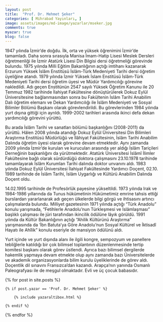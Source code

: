 ```yaml
---
layout: post
title:  "Prof. Dr. Mehmet Şeker"
categories: [ Mihrabad Yayınları, ]
image: assets/images/md-image/yazarlar/mseker.jpg
comments: true
myazar: true
blog: false
---
```


1947 yılında İzmir’de doğdu. İlk, orta ve yüksek öğrenimini İzmir’de tamamladı. Daha sonra sırasıyla Manisa İmam-Hatip Lisesi Meslek Dersleri öğretmenliği ile İzmir Atatürk Lisesi Din Bilgisi dersi öğretmeliği görevinde bulundu. 1975 yılında Milli Eğitim Bakanlığının açtığı imtihanı kazanarak Erzurum Yüksek İslâm Enstitüsü İslâm-Türk Medeniyeti Tarihi dersi öğretim üyeliğine atandı. 1979 yılında İzmir Yüksek İslam Enstitüsü İslâm-Türk Medeniyeti Tarihi dersi öğretim üyesi ve Müdür Yardımcılığı görevine nakledildi. Adı geçen Enstitünün 2547 sayılı Yüksek Öğretim Kanunu ile 20 Temmuz 1982 tarihinde İlahiyat Fakültesine dönüştürülerek Dokuz Eylül Üniversitesine bağlanmasından sonra bu Fakültenin İslâm Tarihi Anabilim Dalı öğretim elemanı ve Dekan Yardımcılığı ile İslâm Medeniyeti ve Sosyal Bilimler Bölümü Başkanı olarak görevlendirildi. Bu görevlerinden 1984 yılında yurt dışına gittiği için ayrıldı. 1999-2002 tarihleri arasında ikinci defa dekan yardımcılığı görevini yürüttü.

Bu arada İslâm Tarihi ve sanatları bölümü başkanlığını (2008-2011) da yürüttü. Hâlen 2008 yılında atandığı Dokuz Eylül Üniversitesi Din Bilimleri Araştırma Enstitüsü Müdürlüğü ve İlâhiyat Fakültesinin, İslâm Tarihi Anabilim Dalında öğretim üyesi olarak görevine devam etmektedir. Aynı zamanda 2009 yılında İzmir’de kurulan ve kurucuları arasında yer aldığı İslâm Tariçileri Derneğinin başkanlığını da yürütmektedir. Atatürk Üniversitesi İslâmî İlimler Fakültesine bağlı olarak sürdürdüğü doktora çalışmasını 23.10.1978 tarihinde tamamlayarak İslâm Kurumlan Tarihi dalında doktor unvanını aldı. 1983 yılında Dokuz Eylül Üniversitesi İlahiyat Fakültesinde Yardımcı Doçent, 02.10. 1989 tarihinde de İslâm Tarihi, İslâm Uygarlığı ve Kültürü Anabilim Dalında Doçent oldu.

14.02.1995 tarihinde de Profesörlük payesine yükseltildi. 1973 yılında Irak ve 1984-1986 yıllarında da Tunus hükümetinin Hükümetimiz emrine tahsis ettiği burslardan yararlanarak adı geçen ülkelerde bilgi görgü ve ihtisasını artıncı çalışmalarda bulundu. Milliyet gazetesinin 1971 yılında açtığı “Türk Anadolu” konulu yarışmada, “Fetihlerle Anadolu’nun Türkleşmesi ve İslâmlaşması” başlıklı çalışması ile jüri tarafından ikincilik ödülüne lâyık görüldü. 1991 yılında da Kültür Bakanlığının açtığı “Ahilik Kültürünü Araştırma” yarışmasında da ‘İbn Batuta’ya Göre Anadolu’nun Sosyal Kültürel ve İktisadî Hayatı ile Ahîlik” konulu eseriyle de mansiyon ödülünü aldı.

Yurt içinde ve yurt dışında alanı ile ilgili kongre, sempozyum ve panellere tebliğlerle katıldığı bir çok bilimsel toplantının düzenlenmesinde tertip komitesi başkanı olarak görev üstlendi. Ayrıca bazı bilimsel dergilerde hakemlik yapmaya devam etmekte olup aynı zamanda bazı Üniversitelerde ve akademik organizasyonlarda bilim kurulu üyeliklerinde de görev aldı. Doçentlik dil sınavını Fransızca’dan kazandı. Arapça’nın yanında Osmanlı Paleografyası ile de meşgul olmaktadır. Evli ve üç çocuk babasıdır.

<div class="row">

{% for post in site.posts %}

    {% if post.yazar == 'Prof. Dr. Mehmet Şeker' %}

        {% include yazaraltibox.html %}

    {% endif %}

{% endfor %}
</div>